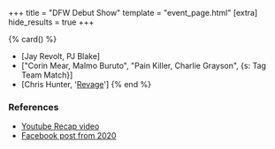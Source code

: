 +++
title = "DFW Debut Show"
template = "event_page.html"
[extra]
hide_results = true
+++

{% card() %}
- [Jay Revolt, PJ Blake]
- ["Corin Mear, Malmo Buruto", "Pain Killer, Charlie Grayson", {s: Tag Team Match}]
- [Chris Hunter, '[Revage](@/w/rafael-kid.md)']
{% end %}

### References

* [Youtube Recap video](https://www.youtube.com/watch?v=iWOEu1OakYk)
* [Facebook post from 2020](https://www.facebook.com/DreamFactoryWrestling/posts/pfbid02VbF5zWtSJw2qUi94o9jtEkUe2ZoiFfVTc4uyUpLnhUACHgtwcFssrgWC6KMjAQMgl)

